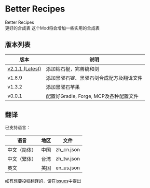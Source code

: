 # Better Recipes
Better Recipes  
更好的合成表
这个Mod将会增加一些实用的合成表

## 版本列表  

|版本|说明|
|---------------|--------------------------------|
|[v2.1.1 (Latest)](https://github.com/sjc0910/BetterRecipes/releases/download/v2.1.1/BetterRecipes.jar)|添加钻石棍，完善镐和剑|
|[v1.8.9](https://github.com/sjc0910/BetterRecipes/releases/download/v1.8.9/BetterRecipes.jar)|添加黑曜石锭、黑曜石剑合成配方及翻译文件|
|v1.3.2|添加黑曜石苹果|
|v0.0.1|配置好Gradle, Forge, MCP及各种配置文件|

## 翻译
已支持语言：
 
|语言|地区|文件|
|----------|---|----------|
|中文（简体）|中国|zh_cn.json|
|中文（繁体）|台湾|zh_tw.json|
|英文|美国|en_us.json|

如有想要投稿翻译的，请在[issues](https://github.com/sjc0910/BetterRecipes/issues)中提出
